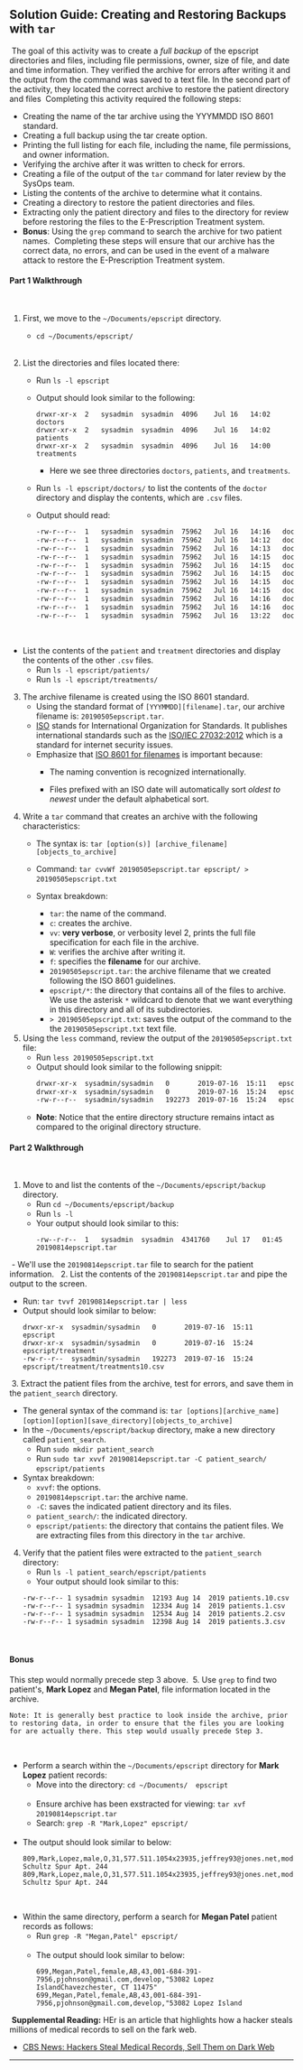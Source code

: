 ## Solution Guide: Creating and Restoring Backups with `tar`
​
The goal of this activity was to create a *full backup* of the epscript directories and files, including file permissions, owner, size of file, and date and time information.  They verified the archive for errors after writing it and the output from the command was saved to a text file. In the second part of the activity, they located the correct archive to restore the patient directory and files
​
Completing this activity required the following steps:
​
- Creating the name of the tar archive using the YYYMMDD ISO 8601 standard.
​
- Creating a full backup using the tar create option.
​
- Printing the full listing for each file, including the name, file permissions, and owner information.
​
- Verifying the archive after it was written to check for errors.
​
- Creating a file of the output of the `tar` command for later review by the SysOps team.
​
- Listing the contents of the archive to determine what it contains.
​
- Creating a directory to restore the patient directories and files. 
​
- Extracting only the patient directory and files to the directory for review before restoring the files to the E-Prescription Treatment system.
​
- **Bonus**: Using the `grep` command to search the archive for two patient names.
​
Completing these steps will ensure that our archive has the correct data, no errors, and can be used in the event of a malware attack to restore the E-Prescription Treatment system.
​
#### Part 1 Walkthrough
​
1. First, we move to the `~/Documents/epscript` directory.
​
   - `cd ~/Documents/epscript/`  
​
2. List the directories and files located there:
   
   - Run `ls -l epscript`
​
   - Output should look similar to the following: 
  
     ```
     drwxr-xr-x  2   sysadmin  sysadmin  4096    Jul 16   14:02   doctors
     drwxr-xr-x  2   sysadmin  sysadmin  4096    Jul 16   14:02   patients
     drwxr-xr-x  2   sysadmin  sysadmin  4096    Jul 16   14:00   treatments
     ```  
      - Here we see three directories `doctors`, `patients`, and `treatments`.
​
   - Run `ls -l epscript/doctors/` to list the contents of the `doctor` directory and display the contents, which are `.csv` files. 
​
​
   - Output should read:
​
      ```bash
      -rw-r--r--  1   sysadmin  sysadmin  75962   Jul 16   14:16   doctor10.csv
      -rw-r--r--  1   sysadmin  sysadmin  75962   Jul 16   14:12   doctor1.csv
      -rw-r--r--  1   sysadmin  sysadmin  75962   Jul 16   14:13   doctor2.csv
      -rw-r--r--  1   sysadmin  sysadmin  75962   Jul 16   14:15   doctor3.csv
      -rw-r--r--  1   sysadmin  sysadmin  75962   Jul 16   14:15   doctor4.csv
      -rw-r--r--  1   sysadmin  sysadmin  75962   Jul 16   14:15   doctor5.csv
      -rw-r--r--  1   sysadmin  sysadmin  75962   Jul 16   14:15   doctor6.csv
      -rw-r--r--  1   sysadmin  sysadmin  75962   Jul 16   14:15   doctor7.csv
      -rw-r--r--  1   sysadmin  sysadmin  75962   Jul 16   14:16   doctor8.csv
      -rw-r--r--  1   sysadmin  sysadmin  75962   Jul 16   14:16   doctor9.csv
      -rw-r--r--  1   sysadmin  sysadmin  75962   Jul 16   13:22   doctor.csv
      ```
​
   - List the contents of the `patient` and `treatment` directories and display the contents of the other `.csv` files.
​
      - Run `ls -l epscript/patients/` 
​
      - Run `ls -l epscript/treatments/`
​
3. The archive filename is created using the ISO 8601 standard.
​
    - Using the standard format of `[YYYMMDD][filename].tar`, our archive filename is: `20190505epscript.tar`.
​
    - [ISO](<https://www.iso.org/home.html>) stands for International Organization for Standards. It publishes international standards such as the [ISO/IEC 27032:2012](<https://www.iso27001security.com/html/27032.html>) which is a standard for internet security issues.
​
    - Emphasize that [ISO 8601 for filenames](<https://wadegibson.com/why-you-should-use-the-iso-date-format/>) is important because:
​
      - The naming convention is recognized internationally.  
      
      - Files prefixed with an ISO date will automatically sort *oldest to newest* under the default alphabetical sort.
​
4. Write a `tar` command that creates an archive with the following characteristics:
​
    - The syntax is: `tar [option(s)] [archive_filename] [objects_to_archive]`
    
    - Command: `tar cvvWf 20190505epscript.tar epscript/ > 20190505epscript.txt`
​
    - Syntax breakdown:
      - `tar`: the name of the command.
      - `c`: creates the archive.
      - `vv`: **very verbose**, or verbosity level 2, prints the full file specification for each file in the archive.  
      - `W`: verifies the archive after writing it.
      - `f`: specifies the **filename** for our archive.
      -  `20190505epscript.tar`: the archive filename that we created following the ISO 8601 guidelines.
      - `epscript/*`: the directory that contains all of the files to archive. We use the asterisk `*` wildcard to denote that we want everything in this directory and all of its subdirectories.
      - `> 20190505epscript.txt`: saves the output of the command to the the `20190505epscript.txt` text file.
​
5. Using the `less` command, review the output of the `20190505epscript.txt` file:
​
    - Run `less 20190505epscript.txt`
​
    - Output should look similar to the following snippit:
​
      ```bash
      drwxr-xr-x  sysadmin/sysadmin   0       2019-07-16  15:11   epscript
      drwxr-xr-x  sysadmin/sysadmin   0       2019-07-16  15:24   epscript/treatment
      -rw-r--r--  sysadmin/sysadmin   192273  2019-07-16  15:24   epscript/treatment/treatments10.csv
      ```
    - **Note**: Notice that the entire directory structure remains intact as compared to the original directory structure.
​
#### Part 2 Walkthrough 
​
1. Move to and list the contents of the `~/Documents/epscript/backup` directory.
​
    - Run `cd ~/Documents/epscript/backup`
​
    - Run `ls -l`
​
    - Your output should look similar to this:
​
        ```
        -rw--r-r--  1   sysadmin  sysadmin  4341760    Jul 17   01:45   20190814epscript.tar
        ```
​
    - We'll use the `20190814epscript.tar` file to search for the patient information.
​
​
2. List the contents of the `20190814epscript.tar` and pipe the output to the screen.
​
   - Run: `tar tvvf 20190814epscript.tar | less`
​
   - Output should look similar to below:
​
     ```
     drwxr-xr-x  sysadmin/sysadmin   0       2019-07-16  15:11   epscript
     drwxr-xr-x  sysadmin/sysadmin   0       2019-07-16  15:24   epscript/treatment
     -rw-r--r--  sysadmin/sysadmin   192273  2019-07-16  15:24   epscript/treatment/treatments10.csv
     ```
​
3. Extract the patient files from the archive, test for errors, and save them in the `patient_search` directory. 
​
   - The general syntax of the command is: `tar [options][archive_name][option][option][save_directory][objects_to_archive]`
​
   - In the `~/Documents/epscript/backup` directory, make a new directory called `patient_search`.
​
     - Run  `sudo mkdir patient_search`
​
     - Run  `sudo tar xvvf 20190814epscript.tar -C patient_search/ epscript/patients`
​
   - Syntax breakdown:
​
      - `xvvf`: the options.
      - `20190814epscript.tar`: the archive name. 
      - `-C`: saves the indicated patient directory and its files. 
      - `patient_search/`: the indicated directory.
      - `epscript/patients`: the directory that contains the patient files.  We are extracting files from this directory in the `tar` archive.
​
4. Verify that the patient files were extracted to the `patient_search` directory:
​
   - Run  `ls -l patient_search/epscript/patients`
​
    - Your output should look similar to this:
​
    ```
    -rw-r--r-- 1 sysadmin sysadmin  12193 Aug 14  2019 patients.10.csv
    -rw-r--r-- 1 sysadmin sysadmin  12334 Aug 14  2019 patients.1.csv
    -rw-r--r-- 1 sysadmin sysadmin  12534 Aug 14  2019 patients.2.csv
    -rw-r--r-- 1 sysadmin sysadmin  12398 Aug 14  2019 patients.3.csv
    ```
​
#### Bonus
This step would normally precede step 3 above.
​
5. Use `grep` to find two patient's, **Mark Lopez** and **Megan Patel**, file information located in the archive. 
    
    Note: It is generally best practice to look inside the archive, prior to restoring data, in order to ensure that the files you are looking for are actually there. This step would usually precede Step 3. 
​
​
   - Perform a search within the `~/Documents/epscript` directory for **Mark Lopez** patient records:
​
      - Move into the directory: `cd ~/Documents/  epscript`  
​
     - Ensure archive has been exstracted for viewing: `tar xvf 20190814epscript.tar`
​
     - Search: `grep -R "Mark,Lopez" epscript/`   
​
   - The output should look similar to below:
​
      ```
      809,Mark,Lopez,male,O,31,577.511.1054x23935,jeffrey93@jones.net,model,"673 Schultz Spur Apt. 244
      809,Mark,Lopez,male,O,31,577.511.1054x23935,jeffrey93@jones.net,model,"673 Schultz Spur Apt. 244
      ```
​
   - Within the same directory, perform a search for **Megan Patel** patient records as follows:
​
     - Run `grep -R "Megan,Patel" epscript/`   
​
     - The output should look similar to below:
​
        ```
        699,Megan,Patel,female,AB,43,001-684-391-7956,pjohnson@gmail.com,develop,"53082 Lopez IslandChavezchester, CT 11475"
        699,Megan,Patel,female,AB,43,001-684-391-7956,pjohnson@gmail.com,develop,"53082 Lopez Island
        ```
​
**Supplemental Reading:** HEr is an article that highlights how a hacker steals millions of medical records to sell on the fark web.
​
  - [CBS News: Hackers Steal Medical Records, Sell Them on Dark Web](<https://www.cbsnews.com/news/hackers-steal-medical-records-sell-them-on-dark-web/>)
​
​
---
